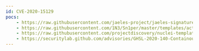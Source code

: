 ```yaml
---
id: CVE-2020-15129
pocs:
    - https://raw.githubusercontent.com/jaeles-project/jaeles-signatures/master/cves/traefik-open-redirect-cve-2020-15129.yaml
    - https://raw.githubusercontent.com/1N3/Sn1per/master/templates/active/CVE-2020-15129_-_Open_Redirect_In_Traefik.sh
    - https://raw.githubusercontent.com/projectdiscovery/nuclei-templates/master/cves/CVE-2020-15129.yaml
    - https://securitylab.github.com/advisories/GHSL-2020-140-Containous-Traefik
---
```

